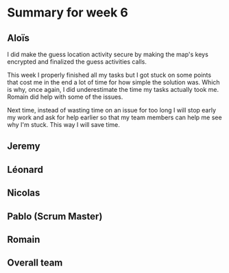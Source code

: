 # Summary for week 6


## Aloïs 

I did make the guess location activity secure by making the map's keys encrypted and finalized the guess activities calls.

This week I properly finished all my tasks but I got stuck on some points that cost me in the end a lot of time for how simple the solution was. Which is why, once again, I did underestimate the time my tasks actually took me. Romain did help with some of the issues. 

Next time, instead of wasting time on an issue for too long I will stop early my work and ask for help earlier so that my team members can help me see why I'm stuck. This way I will save time.

## Jeremy


## Léonard


## Nicolas


## Pablo (Scrum Master)


## Romain 


## Overall team

